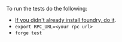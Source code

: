 To run the tests do the following:

- [If you didn't already install foundry, do it](https://book.getfoundry.sh/getting-started/installation).
- `export RPC_URL=<your rpc url>`
- `forge test`
